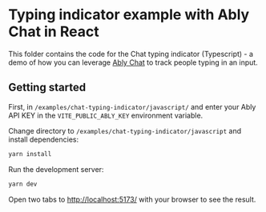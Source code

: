 # Typing indicator example with Ably Chat in React

This folder contains the code for the Chat typing indicator (Typescript) - a demo of how you can leverage [Ably Chat](https://ably.com/docs/products/chat) to track people typing in an input.

## Getting started

First, in `/examples/chat-typing-indicator/javascript/` and enter your Ably API KEY in the `VITE_PUBLIC_ABLY_KEY` environment variable.

Change directory to `/examples/chat-typing-indicator/javascript` and install dependencies:

```bash
yarn install
```

Run the development server:

```bash
yarn dev
```

Open two tabs to [http://localhost:5173/](http://localhost:5173/) with your browser to see the result.

